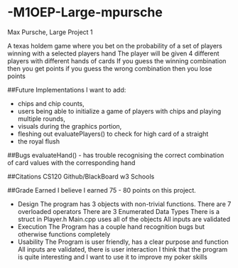 # -M1OEP-Large-mpursche
Max Pursche, Large Project 1

A texas holdem game where you bet on the probability of a set of players winning with a selected players hand
The player will be given 4 different players with different hands of cards
If you guess the winning combination then you get points
if you guess the wrong combination then you lose points

##Future Implementations
I want to add:
- chips and chip counts,
- users being able to initialize a game of players with chips and playing multiple rounds,
- visuals during the graphics portion,
- fleshing out evaluatePlayers() to check for high card of a straight
- the royal flush

##Bugs
evaluateHand() - has trouble recognising the correct combination of card values with the corresponding hand

##Citations
CS120 Github/BlackBoard
w3 Schools

##Grade Earned
I believe I earned 75 - 80 points on this project.
- Design
The program has 3 objects with non-trivial functions.
There are 7 overloaded operators
There are 3 Enumerated Data Types
There is a struct in Player.h
Main.cpp uses all of the objects
All inputs are validated
- Execution
The Program has a couple hand recognition bugs but otherwise functions completely
- Usability
The Program is user friendly, has a clear purpose and function
All inputs are validated, there is user interaction
I think that the program is quite interesting and I want to use it to improve my poker skills
